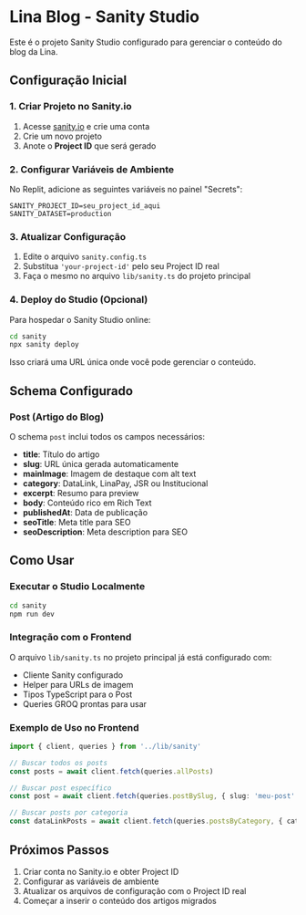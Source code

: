 # Lina Blog - Sanity Studio

Este é o projeto Sanity Studio configurado para gerenciar o conteúdo do blog da Lina.

## Configuração Inicial

### 1. Criar Projeto no Sanity.io

1. Acesse [sanity.io](https://www.sanity.io/) e crie uma conta
2. Crie um novo projeto
3. Anote o **Project ID** que será gerado

### 2. Configurar Variáveis de Ambiente

No Replit, adicione as seguintes variáveis no painel "Secrets":

```
SANITY_PROJECT_ID=seu_project_id_aqui
SANITY_DATASET=production
```

### 3. Atualizar Configuração

1. Edite o arquivo `sanity.config.ts`
2. Substitua `'your-project-id'` pelo seu Project ID real
3. Faça o mesmo no arquivo `lib/sanity.ts` do projeto principal

### 4. Deploy do Studio (Opcional)

Para hospedar o Sanity Studio online:

```bash
cd sanity
npx sanity deploy
```

Isso criará uma URL única onde você pode gerenciar o conteúdo.

## Schema Configurado

### Post (Artigo do Blog)

O schema `post` inclui todos os campos necessários:

- **title**: Título do artigo
- **slug**: URL única gerada automaticamente
- **mainImage**: Imagem de destaque com alt text
- **category**: DataLink, LinaPay, JSR ou Institucional
- **excerpt**: Resumo para preview
- **body**: Conteúdo rico em Rich Text
- **publishedAt**: Data de publicação
- **seoTitle**: Meta title para SEO
- **seoDescription**: Meta description para SEO

## Como Usar

### Executar o Studio Localmente

```bash
cd sanity
npm run dev
```

### Integração com o Frontend

O arquivo `lib/sanity.ts` no projeto principal já está configurado com:

- Cliente Sanity configurado
- Helper para URLs de imagem
- Tipos TypeScript para o Post
- Queries GROQ prontas para usar

### Exemplo de Uso no Frontend

```typescript
import { client, queries } from '../lib/sanity'

// Buscar todos os posts
const posts = await client.fetch(queries.allPosts)

// Buscar post específico
const post = await client.fetch(queries.postBySlug, { slug: 'meu-post' })

// Buscar posts por categoria
const dataLinkPosts = await client.fetch(queries.postsByCategory, { category: 'DataLink' })
```

## Próximos Passos

1. Criar conta no Sanity.io e obter Project ID
2. Configurar as variáveis de ambiente
3. Atualizar os arquivos de configuração com o Project ID real
4. Começar a inserir o conteúdo dos artigos migrados